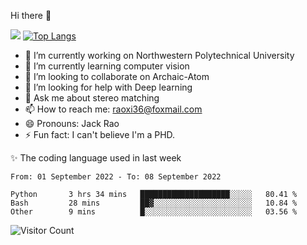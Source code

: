 Hi there 👋

![](https://github-readme-stats.vercel.app/api?username=Raohaocheng)
[![Top Langs](https://github-readme-stats.vercel.app/api/top-langs/?username=Raohaocheng&layout=compact)](https://github.com/anuraghazra/github-readme-stats)

- 🔭 I’m currently working on Northwestern Polytechnical University
- 🌱 I’m currently learning computer vision
- 👯 I’m looking to collaborate on Archaic-Atom
- 🤔 I’m looking for help with Deep learning
- 💬 Ask me about stereo matching
- 📫 How to reach me: raoxi36@foxmail.com
- 😄 Pronouns: Jack Rao
- ⚡ Fun fact: I can't believe I'm a PHD.

✨ The coding language used in last week
<!--START_SECTION:waka-->

```text
From: 01 September 2022 - To: 08 September 2022

Python       3 hrs 34 mins   ████████████████████░░░░░   80.41 %
Bash         28 mins         ██▓░░░░░░░░░░░░░░░░░░░░░░   10.84 %
Other        9 mins          █░░░░░░░░░░░░░░░░░░░░░░░░   03.56 %
```

<!--END_SECTION:waka-->

![Visitor Count](https://profile-counter.glitch.me/Raohaocheng/count.svg)
